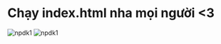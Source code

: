 <h1>Chạy index.html nha mọi người <3</h1>
<img src="https://i.imgur.com/9oHfXbf.png" alt="npdk1" />
<img src="https://i.imgur.com/68upTZ4.png" alt="npdk1" />
